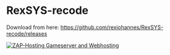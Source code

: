 # RexSYS-recode

Download from here: https://github.com/rexjohannes/RexSYS-recode/releases

<a href="https://zap-hosting.com/rexsys"><img src="https://zap-hosting.com/interface/download/images.php?type=affiliate&id=65869" alt="ZAP-Hosting Gameserver and Webhosting"></a>
